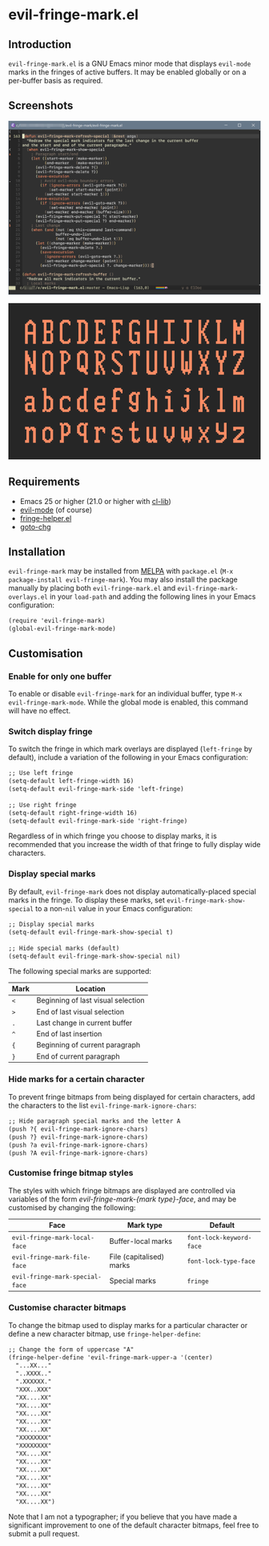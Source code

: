 # evil-fringe-mark.el

## Introduction

`evil-fringe-mark.el` is a GNU Emacs minor mode that displays `evil-mode` marks in the fringes of active buffers.  It may be enabled globally or on a per-buffer basis as required.

## Screenshots

![Window with several marks](img/window.png)

![Screenshot of character set](img/charset.png)

## Requirements

* Emacs 25 or higher (21.0 or higher with [cl-lib](http://elpa.gnu.org/packages/cl-lib.html))
* [evil-mode](https://github.com/emacs-evil/evil) (of course)
* [fringe-helper.el](https://github.com/nschum/fringe-helper.el)
* [goto-chg](https://github.com/emacs-evil/goto-chg)

## Installation

`evil-fringe-mark` may be installed from [MELPA](https://github.com/milkypostman/melpa.git) with `package.el` (`M-x package-install evil-fringe-mark`).  You may also install the package manually by placing both `evil-fringe-mark.el` and `evil-fringe-mark-overlays.el` in your `load-path` and adding the following lines in your Emacs configuration:

```
(require 'evil-fringe-mark)
(global-evil-fringe-mark-mode)
```

## Customisation

### Enable for only one buffer

To enable or disable `evil-fringe-mark` for an individual buffer, type `M-x evil-fringe-mark-mode`.  While the global mode is enabled, this command will have no effect.

### Switch display fringe

To switch the fringe in which mark overlays are displayed (`left-fringe` by default), include a variation of the following in your Emacs configuration:

```
;; Use left fringe
(setq-default left-fringe-width 16)
(setq-default evil-fringe-mark-side 'left-fringe)

;; Use right fringe
(setq-default right-fringe-width 16)
(setq-default evil-fringe-mark-side 'right-fringe)
```

Regardless of in which fringe you choose to display marks, it is recommended that you increase the width of that fringe to fully display wide characters.

### Display special marks

By default, `evil-fringe-mark` does not display automatically-placed special marks in the fringe.  To display these marks, set `evil-fringe-mark-show-special` to a non-`nil` value in your Emacs configuration:

```
;; Display special marks
(setq-default evil-fringe-mark-show-special t)

;; Hide special marks (default)
(setq-default evil-fringe-mark-show-special nil)
```

The following special marks are supported:

| Mark | Location                           |
|------|------------------------------------|
| `<`  | Beginning of last visual selection |
| `>`  | End of last visual selection       |
| `.`  | Last change in current buffer      |
| `^`  | End of last insertion              |
| `{`  | Beginning of current paragraph     |
| `}`  | End of current paragraph           |

### Hide marks for a certain character

To prevent fringe bitmaps from being displayed for certain characters, add the characters to the list `evil-fringe-mark-ignore-chars`:

```
;; Hide paragraph special marks and the letter A
(push ?{ evil-fringe-mark-ignore-chars)
(push ?} evil-fringe-mark-ignore-chars)
(push ?a evil-fringe-mark-ignore-chars)
(push ?A evil-fringe-mark-ignore-chars)
```

### Customise fringe bitmap styles

The styles with which fringe bitmaps are displayed are controlled via variables of the form *evil-fringe-mark-{mark type}-face*, and may be customised by changing the following:

| Face                            | Mark type                | Default                  |
|---------------------------------|--------------------------|--------------------------|
| `evil-fringe-mark-local-face`   | Buffer-local marks       | `font-lock-keyword-face` |
| `evil-fringe-mark-file-face`    | File (capitalised) marks | `font-lock-type-face`    |
| `evil-fringe-mark-special-face` | Special marks            | `fringe`                 |

### Customise character bitmaps

To change the bitmap used to display marks for a particular character or define a new character bitmap, use `fringe-helper-define`:

```
;; Change the form of uppercase "A"
(fringe-helper-define 'evil-fringe-mark-upper-a '(center)
  "...XX..."
  "..XXXX.."
  ".XXXXXX."
  "XXX..XXX"
  "XX....XX"
  "XX....XX"
  "XX....XX"
  "XX....XX"
  "XX....XX"
  "XXXXXXXX"
  "XXXXXXXX"
  "XX....XX"
  "XX....XX"
  "XX....XX"
  "XX....XX"
  "XX....XX"
  "XX....XX"
  "XX....XX")
```

Note that I am not a typographer; if you believe that you have made a significant improvement to one of the default character bitmaps, feel free to submit a pull request.
